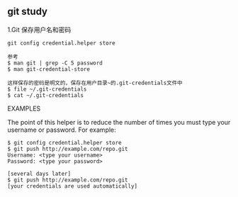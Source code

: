 ## git study

1.Git 保存用户名和密码

	git config credential.helper store
	
	参考
	$ man git | grep -C 5 password
	$ man git-credential-store
	
	这样保存的密码是明文的，保存在用户目录~的.git-credentials文件中
	$ file ~/.git-credentials
	$ cat ~/.git-credentials


EXAMPLES

The point of this helper is to reduce the number of times you must type your username or password. For example:

	$ git config credential.helper store
	$ git push http://example.com/repo.git
	Username: <type your username>
	Password: <type your password>

	[several days later]
	$ git push http://example.com/repo.git
	[your credentials are used automatically]
